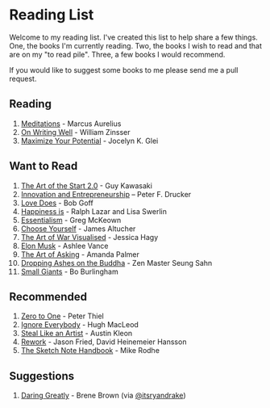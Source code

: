 # Reading List

Welcome to my reading list. I've created this list to help share a few things. One, the books I'm currently reading. Two, the books I wish to read and that are on my "to read pile". Three, a few books I would recommend.

If you would like to suggest some books to me please send me a pull request.

## Reading

1. [Meditations](http://www.amazon.com/Meditations-Thrift-Editions-Marcus-Aurelius/dp/048629823X) - Marcus Aurelius
1. [On Writing Well](http://www.amazon.com/Writing-Well-30th-Anniversary-Nonfiction/dp/0060891548) - William Zinsser
1. [Maximize Your Potential](http://www.amazon.com/Maximize-Your-Potential-Expertise-Incredible/dp/1501224735) - Jocelyn K. Glei

## Want to Read

1. [The Art of the Start 2.0](http://www.amazon.com/Art-Start-2-0-Time-Tested-Battle-Hardened/dp/1591847842) - Guy Kawasaki
1. [Innovation and Entrepreneurship](http://www.amazon.com/Innovation-Entrepreneurship-Peter-F-Drucker/dp/0060851139) – Peter F. Drucker
1. [Love Does](http://www.amazon.com/Love-Does-Discover-Secretly-Incredible/dp/1400203759) - Bob Goff
1. [Happiness is](http://www.amazon.com/Happiness-things-happy-about/dp/1452136009) - Ralph Lazar and Lisa Swerlin
1. [Essentialism](http://www.amazon.com/Essentialism-The-Disciplined-Pursuit-Less/dp/0804137382) - Greg McKeown
1. [Choose Yourself](http://www.amazon.com/Choose-Yourself-James-Altucher/dp/1490313370) - James Altucher
1. [The Art of War Visualised](http://www.amazon.com/Art-War-Visualized-Classic-Charts/dp/0761182381) - Jessica Hagy
1. [Elon Musk](http://www.amazon.com/Elon-Musk-SpaceX-Fantastic-Future/dp/0062301233) - Ashlee Vance
1. [The Art of Asking](http://www.amazon.com/The-Art-Asking-Learned-Worrying/dp/1455581089) - Amanda Palmer
1. [Dropping Ashes on the Buddha](http://www.amazon.com/Dropping-Ashes-Buddha-Teachings-Master/dp/0802130526) - Zen Master Seung Sahn
1. [Small Giants](http://www.amazon.com/Small-Giants-Companies-Choose-Instead/dp/1591841496) - Bo Burlingham

## Recommended

1. [Zero to One](http://www.amazon.com/Zero-One-Notes-Startups-Future/dp/0804139296) - Peter Thiel
1. [Ignore Everybody](http://www.amazon.com/Ignore-Everybody-Other-Keys-Creativity/dp/159184259X) - Hugh MacLeod
1. [Steal Like an Artist](http://www.amazon.com/Steal-Like-Artist-Things-Creative/dp/0761169253) - Austin Kleon
1. [Rework](http://www.amazon.com/Rework-Jason-Fried/dp/0307463745/) -  Jason Fried, David Heinemeier Hansson
1. [The Sketch Note Handbook](http://www.amazon.com/The-Sketchnote-Handbook-illustrated-visual/dp/0321857895) - Mike Rodhe

## Suggestions

1. [Daring Greatly](http://www.amazon.com/Daring-Greatly-Courage-Vulnerable-Transforms/dp/1592408419) - Brene Brown (via [@itsryandrake](https://github.com/itsryandrake))
